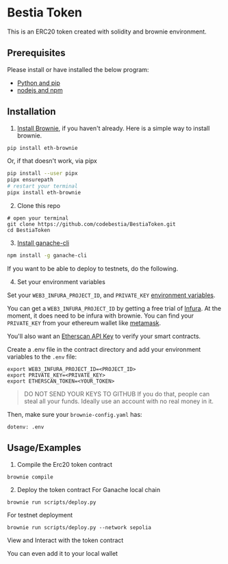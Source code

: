 
# Bestia Token

This is an ERC20 token created with solidity and brownie environment.

## Prerequisites
Please install or have installed the below program:

- [Python and pip](https://nodejs.org/en/download/)
- [nodejs and npm](https://nodejs.org/en/download/)

## Installation

1. [Install Brownie](https://eth-brownie.readthedocs.io/en/stable/install.html), if you haven't already. Here is a simple way to install brownie.

```bash
pip install eth-brownie
```
Or, if that doesn't work, via pipx
```bash
pip install --user pipx
pipx ensurepath
# restart your terminal
pipx install eth-brownie
```
2. Clone this repo
```
# open your terminal
git clone https://github.com/codebestia/BestiaToken.git
cd BestiaToken
```

3. [Install ganache-cli](https://www.npmjs.com/package/ganache-cli)

```bash
npm install -g ganache-cli
```
If you want to be able to deploy to testnets, do the following. 

4. Set your environment variables

Set your `WEB3_INFURA_PROJECT_ID`, and `PRIVATE_KEY` [environment variables](https://www.twilio.com/blog/2017/01/how-to-set-environment-variables.html). 

You can get a `WEB3_INFURA_PROJECT_ID` by getting a free trial of [Infura](https://infura.io/). At the moment, it does need to be infura with brownie. You can find your `PRIVATE_KEY` from your ethereum wallet like [metamask](https://metamask.io/). 


You'll also want an [Etherscan API Key](https://etherscan.io/apis) to verify your smart contracts. 

Create a .env file in the contract directory and add your environment variables to the `.env` file:

```
export WEB3_INFURA_PROJECT_ID=<PROJECT_ID>
export PRIVATE_KEY=<PRIVATE_KEY>
export ETHERSCAN_TOKEN=<YOUR_TOKEN>
```
> DO NOT SEND YOUR KEYS TO GITHUB
> If you do that, people can steal all your funds. Ideally use an account with no real money in it. 


Then, make sure your `brownie-config.yaml` has:

```
dotenv: .env
```



## Usage/Examples

1. Compile the Erc20 token contract
```
brownie compile
```
2. Deploy the token contract
For Ganache local chain
```
brownie run scripts/deploy.py 
```
For testnet deployment
```
brownie run scripts/deploy.py --network sepolia
```

View and Interact with the token contract

You can even add it to your local wallet


